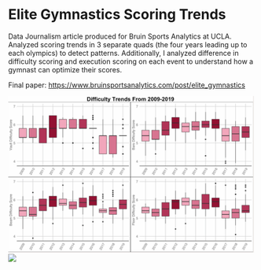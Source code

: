 # Elite Gymnastics Scoring Trends

Data Journalism article produced for Bruin Sports Analytics at UCLA. Analyzed scoring trends in 3 separate quads (the four years leading up to each olympics) to detect patterns. Additionally, I analyzed difference in difficulty scoring and execution scoring on each event to understand how a gymnast can optimize their scores.

Final paper: https://www.bruinsportsanalytics.com/post/elite_gymnastics

<img src="images/DifficultyTrends.png" width="500">
<img src="images/Difficulty\ Comparisons.png" width="500">

